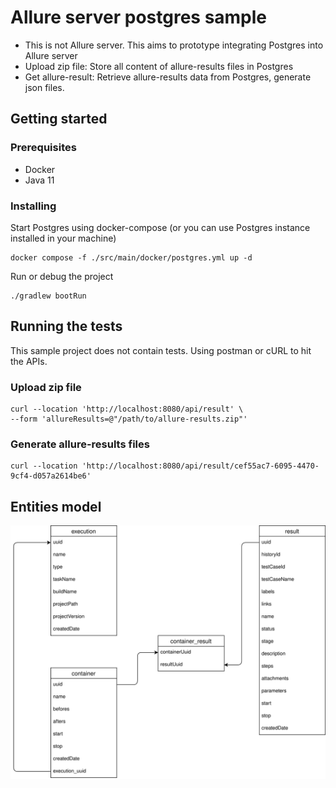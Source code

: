 # Allure server postgres sample
* This is not Allure server. This aims to prototype integrating Postgres into Allure server
* Upload zip file: Store all content of allure-results files in Postgres
* Get allure-result: Retrieve allure-results data from Postgres, generate json files.

## Getting started

### Prerequisites
* Docker
* Java 11

### Installing
Start Postgres using docker-compose (or you can use Postgres instance installed in your machine)
```shell
docker compose -f ./src/main/docker/postgres.yml up -d
```
Run or debug the project
```shell
./gradlew bootRun
```

## Running the tests
This sample project does not contain tests. Using postman or cURL to hit the APIs.

### Upload zip file
```
curl --location 'http://localhost:8080/api/result' \
--form 'allureResults=@"/path/to/allure-results.zip"'
```

### Generate allure-results files
```
curl --location 'http://localhost:8080/api/result/cef55ac7-6095-4470-9cf4-d057a2614be6'
```

## Entities model
![null](./allure.drawio.svg)